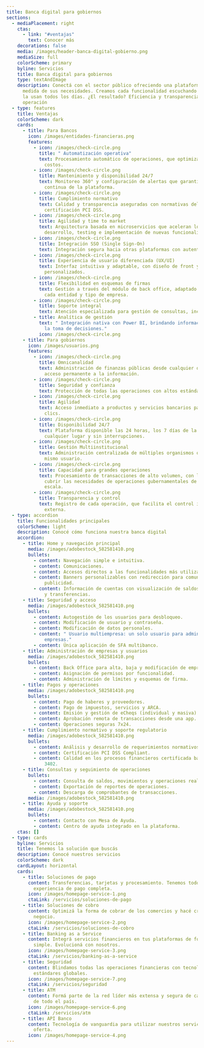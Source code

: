 ```yaml
---
title: Banca digital para gobiernos
sections:
  - mediaPlacement: right
    ctas:
      - link: "#ventajas"
        text: Conocer más
    decorations: false
    media: /images/header-banca-digital-gobierno.png
    mediaSize: full
    colorScheme: primary
    byline: Servicios
    title: Banca digital para gobiernos
    type: textAndImage
    description: Conectá con el sector público ofreciendo una plataforma digital a
      medida de sus necesidades. Creamos cada funcionalidad escuchando a quienes
      la usan todos los días. ¿El resultado? Eficiencia y transparencia en cada
      operación
  - type: features
    title: Ventajas
    colorScheme: dark
    cards:
      - title: Para Bancos
        icon: /images/entidades-financieras.png
        features:
          - icon: /images/check-circle.png
            title: " Automatización operativa"
            text: Procesamiento automático de operaciones, que optimiza recursos y reduce
              costos.
          - icon: /images/check-circle.png
            title: Mantenimiento y disponibilidad 24/7
            text: Monitoreo 360° y configuración de alertas que garantizan la disponibilidad
              continua de la plataforma.
          - icon: /images/check-circle.png
            title: Cumplimiento normativo
            text: Calidad y transparencia aseguradas con normativas del BCRA, ISAE 3402 y la
              certificación PCI DSS.
          - icon: /images/check-circle.png
            title: Agilidad y time to market
            text: Arquitectura basada en microservicios que aceleran los tiempos de
              desarrollo, testing e implementación de nuevas funcionalidades.
          - icon: /images/check-circle.png
            title: Integración SSO (Single Sign-On)
            text: Integración segura hacia otras plataformas con autenticación unificada.
          - icon: /images/check-circle.png
            title: Experiencia de usuario diferenciada (UX/UI)
            text: Interfaz intuitiva y adaptable, con diseño de front y flujos
              personalizados.
          - icon: /images/check-circle.png
            title: Flexibilidad en esquemas de firmas
            text: Gestión a través del módulo de back office, adaptado a las necesidades de
              cada entidad y tipo de empresa.
          - icon: /images/check-circle.png
            title: Soporte integral
            text: Atención especializada para gestión de consultas, incidentes y reclamos.
          - title: Analítica de gestión
            text: " Integración nativa con Power BI, brindando información estratégica para
              la toma de decisiones."
            icon: /images/check-circle.png
      - title: Para gobiernos
        icon: /images/usuarios.png
        features:
          - icon: /images/check-circle.png
            title: Omnicanalidad
            text: Administración de finanzas públicas desde cualquier dispositivo, con
              acceso permanente a la información.
          - icon: /images/check-circle.png
            title: Seguridad y confianza
            text: Protección de todas las operaciones con altos estándares de seguridad.
          - icon: /images/check-circle.png
            title: Agilidad
            text: Acceso inmediato a productos y servicios bancarios para operar en pocos
              clics.
          - icon: /images/check-circle.png
            title: Disponibilidad 24/7
            text: Plataforma disponible las 24 horas, los 7 días de la semana, desde
              cualquier lugar y sin interrupciones.
          - icon: /images/check-circle.png
            title: Gestión Multiinstitucional
            text: Administración centralizada de múltiples organismos o cuentas bajo un
              mismo usuario.
          - icon: /images/check-circle.png
            title: Capacidad para grandes operaciones
            text: Procesamiento de transacciones de alto volumen, con límites ampliados para
              cubrir las necesidades de operaciones gubernamentales de gran
              escala.
          - icon: /images/check-circle.png
            title: Transparencia y control
            text: Registro de cada operación, que facilita el control interno y la auditoría
              externa.
  - type: accordion
    title: Funcionalidades principales
    colorScheme: light
    description: Conocé cómo funciona nuestra banca digital
    accordion:
      - title: Home y navegación principal
        media: /images/adobestock_582581410.png
        bullets:
          - content: Navegación simple e intuitiva.
          - content: Comunicaciones.
          - content: Accesos directos a las funcionalidades más utilizadas.
          - content: Banners personalizables con redirección para comunicaciones o
              publicidad.
          - content: Información de cuentas con visualización de saldos, últimos movimientos
              y transferencias.
      - title: Seguridad y acceso
        media: /images/adobestock_582581410.png
        bullets:
          - content: Autogestión de los usuarios para desbloqueo.
          - content: Modificación de usuario y contraseña.
          - content: Modificación de datos personales.
          - content: " Usuario multiempresa: un solo usuario para administrar varias
              empresas."
          - content: Única aplicación de SFA multibanco.
      - title: Administración de empresas y usuarios
        media: /images/adobestock_582581410.png
        bullets:
          - content: Back Office para alta, baja y modificación de empresas y usuarios.
          - content: Asignación de permisos por funcionalidad.
          - content: Administración de límites y esquemas de firma.
      - title: Pagos y operaciones
        media: /images/adobestock_582581410.png
        bullets:
          - content: Pago de haberes y proveedores.
          - content: Pago de impuestos, servicios y ARCA.
          - content: Emisión y gestión de eCheqs (individual y masiva).
          - content: Aprobación remota de transacciones desde una app.
          - content: Operaciones seguras 7x24.
      - title: Cumplimiento normativo y soporte regulatorio
        media: /images/adobestock_582581410.png
        bullets:
          - content: Análisis y desarrollo de requerimientos normativos BCRA.
          - content: Certificación PCI DSS Compliant.
          - content: Calidad en los procesos financieros certificada bajo la Norma ISAE
              3402.
      - title: Consultas y seguimiento de operaciones
        bullets:
          - content: Consulta de saldos, movimientos y operaciones realizadas.
          - content: Exportación de reportes de operaciones.
          - content: Descarga de comprobantes de transacciones.
        media: /images/adobestock_582581410.png
      - title: Ayuda y soporte
        media: /images/adobestock_582581410.png
        bullets:
          - content: Contacto con Mesa de Ayuda.
          - content: Centro de ayuda integrado en la plataforma.
    ctas: []
  - type: cards
    byline: Servicios
    title: Tenemos la solución que buscás
    description: Conocé nuestros servicios
    colorScheme: dark
    cardLayout: horizontal
    cards:
      - title: Soluciones de pago
        content: Transferencias, tarjetas y procesamiento. Tenemos todo para una
          experiencia de pago completa.
        icon: /images/homepage-service-1.png
        ctaLink: /servicios/soluciones-de-pago
      - title: Soluciones de cobro
        content: Optimizá la forma de cobrar de los comercios y hacé crecer cada
          negocio.
        icon: /images/homepage-service-2.png
        ctaLink: /servicios/soluciones-de-cobro
      - title: Banking as a Service
        content: Integrá servicios financieros en tus plataformas de forma rápida,
          simple. Evolucioná con nosotros.
        icon: /images/homepage-service-3.png
        ctaLink: /servicios/banking-as-a-service
      - title: Seguridad
        content: Blindamos todas las operaciones financieras con tecnología de punta y
          estándares globales.
        icon: /images/homepage-service-7.png
        ctaLink: /servicios/seguridad
      - title: ATM
        content: Formá parte de la red líder más extensa y segura de cajeros automáticos
          de todo el país.
        icon: /images/homepage-service-6.png
        ctaLink: /servicios/atm
      - title: API Banco
        content: Tecnología de vanguardia para utilizar nuestros servicios y ampliar la
          oferta.
        icon: /images/homepage-service-4.png
---
```

